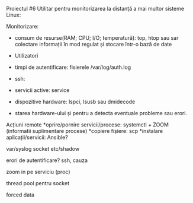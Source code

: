 Proiectul #6 Utilitar pentru monitorizarea la distanță a mai multor sisteme Linux:

Monitorizare:
* consum de resurse(RAM; CPU; I/O; temperatură): top, htop sau sar 
colectare informații în mod regulat și stocare într-o bază de date

* Utilizatori
* timpi de autentificare:  fisierele /var/log/auth.log
* ssh: 
* servicii active: service

* dispozitive hardware: lspci, lsusb sau dmidecode 
- starea hardware-ului și pentru a detecta eventuale probleme sau erori.

Acțiuni remote
*oprire/pornire servicii/procese: systemctl + ZOOM (informatii suplimentare procese)
*copiere fișiere: scp
*instalare aplicații/servicii: Ansible?


var/syslog
socket
etc/shadow

erori de autentificare? ssh, cauza

zoom in pe serviciu (proc)

thread pool pentru socket

forced data
